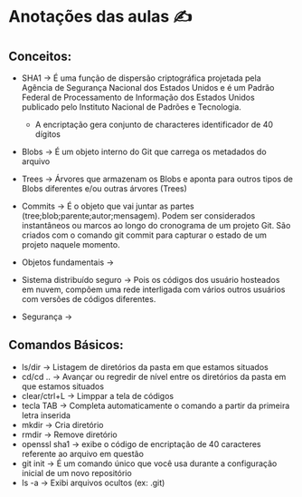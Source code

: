 # Anotações das aulas :writing_hand:

## Conceitos:

* SHA1 -> É uma função de dispersão criptográfica projetada pela Agência de Segurança Nacional dos Estados Unidos e é um Padrão Federal de Processamento de Informação dos Estados Unidos publicado pelo Instituto Nacional de Padrões e Tecnologia.
  * A encriptação gera conjunto de characteres identificador de 40 dígitos

* Blobs -> É um objeto interno do Git que carrega os metadados do arquivo

* Trees -> Árvores que armazenam os Blobs e aponta para outros tipos de Blobs diferentes e/ou outras árvores (Trees)

* Commits -> É o objeto que vai juntar as partes (tree;blob;parente;autor;mensagem). Podem ser considerados instantâneos ou marcos ao longo do cronograma de um projeto Git. São criados com o comando git commit para capturar o estado de um projeto naquele momento.

* Objetos fundamentais ->

* Sistema distribuído seguro -> Pois os códigos dos usuário hosteados em nuvem, compõem uma rede interligada com vários outros usuários com versões de códigos diferentes.

* Segurança ->





## Comandos Básicos:

* ls/dir -> Listagem de diretórios da pasta em que estamos situados
* cd/cd .. -> Avançar ou regredir de nível entre os diretórios da pasta em que estamos situados
* clear/ctrl+L -> Limppar a tela de códigos
* tecla TAB -> Completa automaticamente o comando a partir da primeira letra inserida
* mkdir -> Cria diretório
* rmdir -> Remove diretório
* openssl sha1 -> exibe o código de encriptação de 40 caracteres referente ao arquivo em questão
* git init -> É um comando único que você usa durante a configuração inicial de um novo repositório
* ls -a -> Exibi arquivos ocultos (ex: .git)





